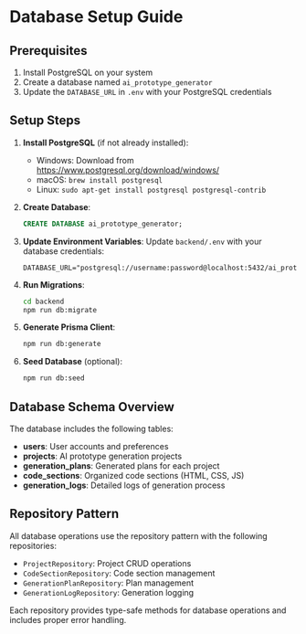 # Database Setup Guide

## Prerequisites

1. Install PostgreSQL on your system
2. Create a database named `ai_prototype_generator`
3. Update the `DATABASE_URL` in `.env` with your PostgreSQL credentials

## Setup Steps

1. **Install PostgreSQL** (if not already installed):
   - Windows: Download from https://www.postgresql.org/download/windows/
   - macOS: `brew install postgresql`
   - Linux: `sudo apt-get install postgresql postgresql-contrib`

2. **Create Database**:
   ```sql
   CREATE DATABASE ai_prototype_generator;
   ```

3. **Update Environment Variables**:
   Update `backend/.env` with your database credentials:
   ```
   DATABASE_URL="postgresql://username:password@localhost:5432/ai_prototype_generator"
   ```

4. **Run Migrations**:
   ```bash
   cd backend
   npm run db:migrate
   ```

5. **Generate Prisma Client**:
   ```bash
   npm run db:generate
   ```

6. **Seed Database** (optional):
   ```bash
   npm run db:seed
   ```

## Database Schema Overview

The database includes the following tables:

- **users**: User accounts and preferences
- **projects**: AI prototype generation projects
- **generation_plans**: Generated plans for each project
- **code_sections**: Organized code sections (HTML, CSS, JS)
- **generation_logs**: Detailed logs of generation process

## Repository Pattern

All database operations use the repository pattern with the following repositories:

- `ProjectRepository`: Project CRUD operations
- `CodeSectionRepository`: Code section management
- `GenerationPlanRepository`: Plan management
- `GenerationLogRepository`: Generation logging

Each repository provides type-safe methods for database operations and includes proper error handling.